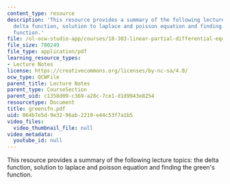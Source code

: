```yaml
---
content_type: resource
description: 'This resource provides a summary of the following lecture topics: the
  delta function, solution to laplace and poisson equation and finding the green''s
  function.'
file: /ol-ocw-studio-app/courses/18-303-linear-partial-differential-equations-fall-2006/064b7e5d9e3296ab2219e44c53f7a1b5_greensfn.pdf
file_size: 780249
file_type: application/pdf
learning_resource_types:
- Lecture Notes
license: https://creativecommons.org/licenses/by-nc-sa/4.0/
ocw_type: OCWFile
parent_title: Lecture Notes
parent_type: CourseSection
parent_uid: c1358d09-c369-a28c-7ce1-d1d9943e8254
resourcetype: Document
title: greensfn.pdf
uid: 064b7e5d-9e32-96ab-2219-e44c53f7a1b5
video_files:
  video_thumbnail_file: null
video_metadata:
  youtube_id: null
---
```

This resource provides a summary of the following lecture topics: the delta function, solution to laplace and poisson equation and finding the green's function.